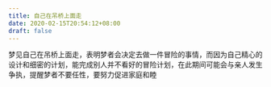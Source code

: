 ```yaml
---
title: 自己在吊桥上面走
date: 2020-02-15T20:54:12+08:00
draft: false
---
```


梦见自己在吊桥上面走，表明梦者会决定去做一件冒险的事情，而因为自己精心的设计和细密的计划，能完成别人并不看好的冒险计划，在此期间可能会与亲人发生争执，提醒梦者不要任性，要努力促进家庭和睦